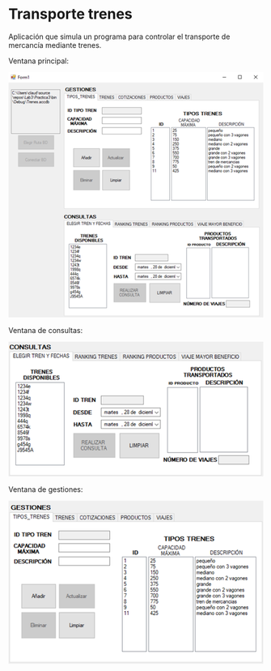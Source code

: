 # Transporte trenes
Aplicación que simula un programa para controlar el transporte de mercancía mediante trenes.

Ventana principal:

![image](https://raw.githubusercontent.com/CNDA29/Transporte-trenes/main/Practica3/VentanaPrincipal.png)

Ventana de consultas:

![image](https://raw.githubusercontent.com/CNDA29/Transporte-trenes/main/Practica3/Consultas.png)

Ventana de gestiones:

![image](https://raw.githubusercontent.com/CNDA29/Transporte-trenes/main/Practica3/Gestiones.png)



